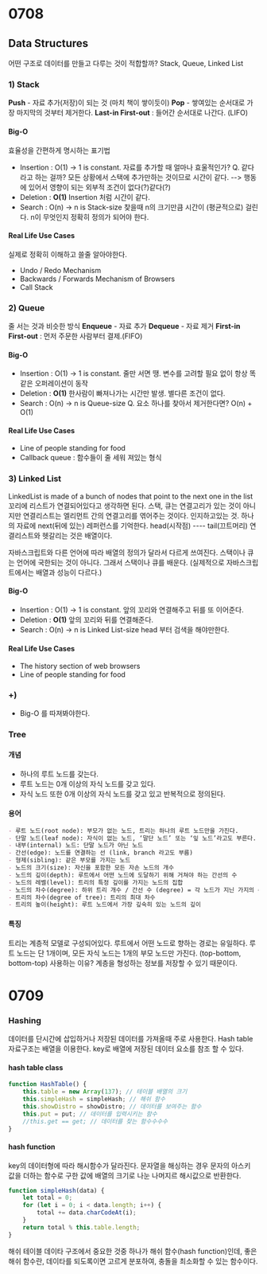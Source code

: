 # 0708
## Data Structures
어떤 구조로 데이터를 만들고 다루는 것이 적합할까?
Stack, Queue, Linked List

### 1) Stack
**Push** - 자료 추가(저장)이 되는 것 (마치 책이 쌓이듯이)
**Pop** - 쌓여있는 순서대로 가장 마지막의 것부터 제거한다.
**Last-in First-out** : 들어간 순서대로 나간다. (LIFO)

#### Big-O
효율성을 간편하게 명시하는 표기법
- Insertion : O(1) -> 1 is constant.
자료를 추가할 때 얼마나 효울적인가?
Q. 같다라고 하는 걸까? 
모든 상황에서 스택에 추가만하는 것이므로 시간이 같다. --> 행동에 있어서 영향이 되는 외부적 조건이 없다(?)같다(?)
- Deletion : **O(1)**
Insertion 처럼 시간이 같다.
- Search : O(n) -> n is Stack-size
찾을때 n의 크기만큼 시간이 (평균적으로) 걸린다.
n이 무엇인지 정확히 정의가 되어야 한다.

#### Real Life Use Cases
실제로 정확히 이해하고 쓸줄 알아야한다.
- Undo / Redo Mechanism
- Backwards / Forwards Mechanism of Browsers
- Call Stack

### 2) Queue
줄 서는 것과 비슷한 방식
**Enqueue** - 자료 추가
**Dequeue** - 자료 제거
**First-in First-out** : 먼저 주문한 사람부터 결제.(FIFO)

#### Big-O
- Insertion : O(1) -> 1 is constant.
줄만 서면 땡. 변수를 고려할 필요 없이 항상 똑같은 오퍼레이션이 동작
- Deletion : **O(1)**
한사람이 빠져나가는 시간만 발생. 별다른 조건이 없다.
- Search : O(n) -> n is Queue-size
Q. 요소 하나를 찾아서 제거한다면? O(n) + O(1)

#### Real Life Use Cases
- Line of people standing for food
- Callback queue : 함수들이 줄 세워 져있는 형식

### 3) Linked List
LinkedList is made of a bunch of nodes that point to the next one in the list
꼬리에 리스트가 연결되어있다고 생각하면 된다. 
스택, 큐는 연결고리가 있는 것이 아니지만 연결리스트는 엘리먼트 간의 연결고리를 엮어주는 것이다. 인지하고있는 것.
하나의 자료에 next(뒤에 있는) 레퍼런스를 기억한다.
head(시작점) ---- tail(끄트머리)
연결리스트와 헷갈리는 것은 배열이다.

자바스크립트와 다른 언어에 따라 배열의 정의가 달라서 다르게 쓰여진다. 스택이나 큐는 언어에 국한되는 것이 아니다. 그래서 스택이나 큐를 배운다. (실제적으로 자바스크립트에서는 배열과 성능이 다르다.)

#### Big-O
- Insertion : O(1) -> 1 is constant.
앞의 꼬리와 연결해주고 뒤를 또 이어준다.
- Deletion : **O(1)**
앞의 꼬리와 뒤를 연결해준다.
- Search : O(n) -> n is Linked List-size
head 부터 검색을 해야만한다.

#### Real Life Use Cases
- The history section of web browsers
- Line of people standing for food

### +)
- Big-O 를 따져봐야한다.

### Tree
#### 개념
- 하나의 루트 노드를 갖는다.
- 루트 노드는 0개 이상의 자식 노드를 갖고 있다.
- 자식 노드 또한 0개 이상의 자식 노드를 갖고 있고 반복적으로 정의된다.

#### 용어
```md
- 루트 노드(root node): 부모가 없는 노드, 트리는 하나의 루트 노드만을 가진다.
- 단말 노드(leaf node): 자식이 없는 노드, ‘말단 노드’ 또는 ‘잎 노드’라고도 부른다.
- 내부(internal) 노드: 단말 노드가 아닌 노드
- 간선(edge): 노드를 연결하는 선 (link, branch 라고도 부름)
- 형제(sibling): 같은 부모를 가지는 노드
- 노드의 크기(size): 자신을 포함한 모든 자손 노드의 개수
- 노드의 깊이(depth): 루트에서 어떤 노드에 도달하기 위해 거쳐야 하는 간선의 수
- 노드의 레벨(level): 트리의 특정 깊이를 가지는 노드의 집합
- 노드의 차수(degree): 하위 트리 개수 / 간선 수 (degree) = 각 노드가 지닌 가지의 수
- 트리의 차수(degree of tree): 트리의 최대 차수
- 트리의 높이(height): 루트 노드에서 가장 깊숙히 있는 노드의 깊이
```
#### 특징
트리는 계층적 모델로 구성되어있다.
루트에서 어떤 노드로 향하는 경로는 유일하다.
루트 노드는 단 1개이며, 모든 자식 노드는 1개의 부모 노드만 가진다. (top-bottom, bottom-top)
사용하는 이유? 계층을 형성하는 정보를 저장할 수 있기 때문이다.

# 0709
### Hashing
데이터를 단시간에 삽입하거나 저장된 데이터를 가져올때 주로 사용한다.
Hash table 자료구조는 배열을 이용한다. key로 배열에 저장된 데이터 요소를 참조 할 수 있다.
#### hash table class
```js
function HashTable() {
	this.table = new Array(137); // 테이블 배열의 크기
	this.simpleHash = simpleHash; // 해쉬 함수
	this.showDistro = showDistro; // 데이터를 보여주는 함수
	this.put = put; // 데이터를 입력시키는 함수
	//this.get == get; // 데이터를 찾는 함수수수수
}
```
#### hash function
key의 데이터형에 따라 해시함수가 달라진다. 
문자열을 해싱하는 경우 문자의 아스키 값을 더하는 함수로 구한 값에 배열의 크기로 나눈 나머지르 해시값으로 반환한다.
```js
function simpleHash(data) {
	let total = 0;
	for (let i = 0; i < data.length; i++) {
		total += data.charCodeAt(i);
	}
	return total % this.table.length;
}
```
해쉬 테이블 데이타 구조에서 중요한 것중 하나가 해쉬 함수(hash function)인데, 좋은 해쉬 함수란, 데이타를 되도록이면 고르게 분포하여, 충돌을 최소화할 수 있는 함수이다.
